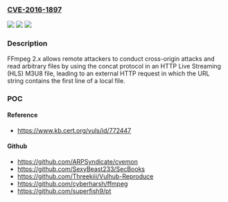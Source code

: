 ### [CVE-2016-1897](https://cve.mitre.org/cgi-bin/cvename.cgi?name=CVE-2016-1897)
![](https://img.shields.io/static/v1?label=Product&message=n%2Fa&color=blue)
![](https://img.shields.io/static/v1?label=Version&message=n%2Fa&color=blue)
![](https://img.shields.io/static/v1?label=Vulnerability&message=n%2Fa&color=brighgreen)

### Description

FFmpeg 2.x allows remote attackers to conduct cross-origin attacks and read arbitrary files by using the concat protocol in an HTTP Live Streaming (HLS) M3U8 file, leading to an external HTTP request in which the URL string contains the first line of a local file.

### POC

#### Reference
- https://www.kb.cert.org/vuls/id/772447

#### Github
- https://github.com/ARPSyndicate/cvemon
- https://github.com/SexyBeast233/SecBooks
- https://github.com/Threekiii/Vulhub-Reproduce
- https://github.com/cyberharsh/ffmpeg
- https://github.com/superfish9/pt

